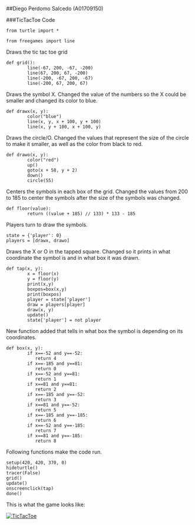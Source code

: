 ##Diego Perdomo Salcedo (A01709150)

###TicTacToe Code

    from turtle import *

    from freegames import line

Draws the tic tac toe grid

    def grid():
            line(-67, 200, -67, -200)
            line(67, 200, 67, -200)
            line(-200, -67, 200, -67)
            line(-200, 67, 200, 67)

Draws the symbol X.
Changed the value of the numbers so the X could be smaller and changed its color to blue.

    def drawx(x, y):
            color("blue")
            line(x, y, x + 100, y + 100)
            line(x, y + 100, x + 100, y)

Draws the circle/O.
Changed the values that represent the size of the circle to make it smaller, as well as the color from black to red.

    def drawo(x, y):
            color("red")
            up()
            goto(x + 58, y + 2)
            down()
            circle(55)

Centers the symbols in each box of the grid.
Changed the values from 200 to 185 to center the symbols after the size of the symbols was changed.

    def floor(value):
            return ((value + 185) // 133) * 133 - 185

Players turn to draw the symbols.

    state = {'player': 0}
    players = [drawx, drawo]
   

Draws the X or O in the tapped square.
Changed so it prints in what coordinate the symbol is and in what box it was drawn.

    def tap(x, y):
            x = floor(x)
            y = floor(y)
            print(x,y)
            boxpos=box(x,y)
            print(boxpos)
            player = state['player']
            draw = players[player]
            draw(x, y)
            update()
            state['player'] = not player

New function added that tells in what box the symbol is depending on its coordinates.

    def box(x, y):
            if x==-52 and y==-52:
               return 4
            if x==-185 and y==81:
               return 0
            if x==-52 and y==81:
               return 1
            if x==81 and y==81:
               return 2
            if x==-185 and y==-52:
               return 3
            if x==81 and y==-52:
               return 5
            if x==-185 and y==-185:
               return 6
            if x==-52 and y==-185:
               return 7
            if x==81 and y==-185:
               return 8

Following functions make the code run.

    setup(420, 420, 370, 0)
    hideturtle()
    tracer(False)
    grid()
    update()
    onscreenclick(tap)
    done()

This is what the game looks like: 


[![TicTacToe](file:///Users/diegoperdomosalcedo/Desktop/TicTacToe.jpg "TicTacToe")](http://file:///Users/diegoperdomosalcedo/Desktop/TicTacToe.jpg "TicTacToe")

